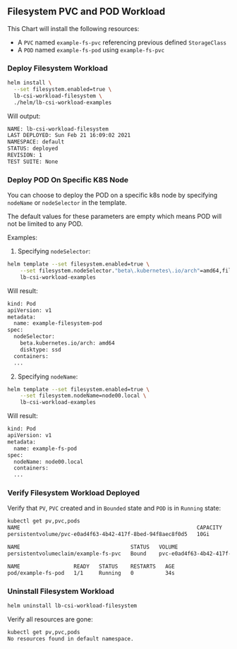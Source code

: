 ## Filesystem PVC and POD Workload

This Chart will install the following resources:

- A `PVC` named `example-fs-pvc` referencing previous defined `StorageClass`
- A `POD` named `example-fs-pod` using `example-fs-pvc`  

### Deploy Filesystem Workload

```bash
helm install \
  --set filesystem.enabled=true \
  lb-csi-workload-filesystem \
  ./helm/lb-csi-workload-examples
```

Will output:

```bash
NAME: lb-csi-workload-filesystem
LAST DEPLOYED: Sun Feb 21 16:09:02 2021
NAMESPACE: default
STATUS: deployed
REVISION: 1
TEST SUITE: None
```

### Deploy POD On Specific K8S Node

You can choose to deploy the POD on a specific k8s node by specifying `nodeName` or `nodeSelector` in the template.

The default values for these parameters are empty which means POD will not be limited to any POD.

Examples:

1. Specifying `nodeSelector`:

  ```bash
  helm template --set filesystem.enabled=true \
      --set filesystem.nodeSelector."beta\.kubernetes\.io/arch"=amd64,filesystem.nodeSelector.disktype=ssd \
      lb-csi-workload-examples
  ```

  Will result:

  ```bash
  kind: Pod
  apiVersion: v1
  metadata:
    name: example-filesystem-pod
  spec:
    nodeSelector:
      beta.kubernetes.io/arch: amd64
      disktype: ssd
    containers:
    ...
  ```

2. Specifying `nodeName`:

  ```bash
  helm template --set filesystem.enabled=true \
      --set filesystem.nodeName=node00.local \
      lb-csi-workload-examples
  ```

  Will result:

  ```bash
  kind: Pod
  apiVersion: v1
  metadata:
    name: example-fs-pod
  spec:
    nodeName: node00.local
    containers:
    ...
  ```

### Verify Filesystem Workload Deployed

Verify that `PV`, `PVC` created and in `Bounded` state and `POD` is in `Running` state:

```bash
kubectl get pv,pvc,pods
NAME                                                        CAPACITY   ACCESS MODES   RECLAIM POLICY   STATUS   CLAIM                    STORAGECLASS   REASON   AGE
persistentvolume/pvc-e0ad4f63-4b42-417f-8bed-94f8aec8f0d5   10Gi       RWO            Delete           Bound    default/example-fs-pvc   example-sc              33s

NAME                                   STATUS   VOLUME                                     CAPACITY   ACCESS MODES   STORAGECLASS   AGE
persistentvolumeclaim/example-fs-pvc   Bound    pvc-e0ad4f63-4b42-417f-8bed-94f8aec8f0d5   10Gi       RWO            example-sc     34s

NAME                 READY   STATUS    RESTARTS   AGE
pod/example-fs-pod   1/1     Running   0          34s
```

### Uninstall Filesystem Workload

```bash
helm uninstall lb-csi-workload-filesystem
```

Verify all resources are gone:

```bash
kubectl get pv,pvc,pods
No resources found in default namespace.
```

